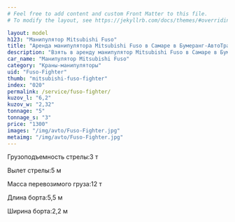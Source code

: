 ```yaml
---
# Feel free to add content and custom Front Matter to this file.
# To modify the layout, see https://jekyllrb.com/docs/themes/#overriding-theme-defaults

layout: model
h123: "Манипулятор Mitsubishi Fuso"
title: "Аренда манипулятора Mitsubishi Fuso в Самаре в Бумеранг-АвтоТранс"
description: "Взять в аренду манипулятор Mitsubishi Fuso в Самаре в Бумеранг-АвтоТранс"
car_name: "Манипулятор Mitsubishi Fuso"
category: "Краны-манипуляторы"
uid: "Fuso-Fighter"
thumb: "mitsubishi-fuso-fighter"
index: "020"
permalink: /service/fuso-fighter/
kuzov_l: "6,2"
kuzov_w: "2,32"
tonnage: "5"
tonnage_s: "3"
price: "1300"
images: "/img/avto/Fuso-Fighter.jpg"
metaimg: "/img/avto/Fuso-Fighter.jpg"
---
```


<p><span>Грузоподъемность стрелы:</span><span>3 т</span></p>

<p><span>Вылет стрелы:</span><span>5 м</span></p>

<p><span>Масса перевозимого груза:</span><span>12 т</span></p>

<p><span>Длина борта:</span><span>5,5 м</span></p>

<p><span>Ширина борта:</span><span>2,2 м</span></p>
